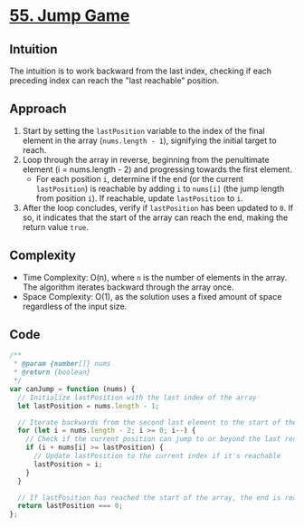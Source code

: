 # [55. Jump Game](https://leetcode.com/problems/jump-game/description/)

## Intuition

The intuition is to work backward from the last index, checking if each preceding index can reach the "last reachable" position.

## Approach

1. Start by setting the `lastPosition` variable to the index of the final element in the array (`nums.length - 1`), signifying the initial target to reach.
2. Loop through the array in reverse, beginning from the penultimate element (i = nums.length - 2) and progressing towards the first element.
   - For each position `i`, determine if the end (or the current `lastPosition`) is reachable by adding `i` to `nums[i]` (the jump length from position `i`). If reachable, update `lastPosition` to `i`.
3. After the loop concludes, verify if `lastPosition` has been updated to `0`. If so, it indicates that the start of the array can reach the end, making the return value `true`.

## Complexity

- Time Complexity: O(n), where `n` is the number of elements in the array. The algorithm iterates backward through the array once.
- Space Complexity: O(1), as the solution uses a fixed amount of space regardless of the input size.

## Code

```javascript
/**
 * @param {number[]} nums
 * @return {boolean}
 */
var canJump = function (nums) {
  // Initialize lastPosition with the last index of the array
  let lastPosition = nums.length - 1;

  // Iterate backwards from the second last element to the start of the array
  for (let i = nums.length - 2; i >= 0; i--) {
    // Check if the current position can jump to or beyond the last reachable position
    if (i + nums[i] >= lastPosition) {
      // Update lastPosition to the current index if it's reachable
      lastPosition = i;
    }
  }

  // If lastPosition has reached the start of the array, the end is reachable
  return lastPosition === 0;
};
```
